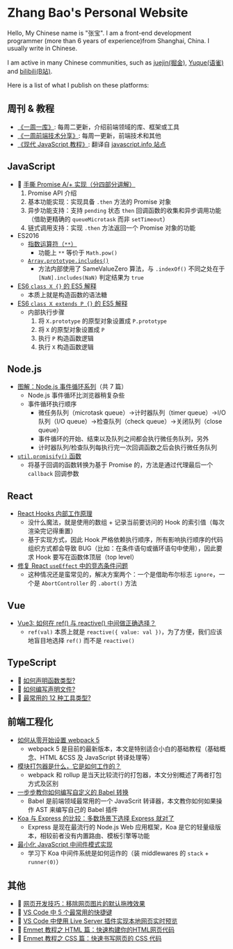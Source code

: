 # Zhang Bao's Personal Website

Hello, My Chinese name is "张宝". I am a front-end development programmer (more than 6 years of experience)from Shanghai, China. I usually write in Chinese.

I am active in many Chinese communities, such as [juejin(掘金)][juejin], [Yuque(语雀)][yuque] and [bilibili(B站)][bilibili].

Here is a list of what I publish on these platforms:

## 周刊 & 教程

- [《一周一库》][fe-awesome]: 每周二更新，介绍前端领域的库、框架或工具
- [《一周前端技术分享》][fe-weekly]: 每周一更新，前端技术和其他
- [《现代 JavaScript 教程》][fe-javascript]: 翻译自 [javascript.info 站点][javascript.info]

## JavaScript

- 🎥 [手撕 Promise A/+ 实现（分四部分讲解）](https://www.bilibili.com/video/BV1dV4y1f7AP/)
  1. Promise API 介绍
  2. 基本功能实现：实现具备 `.then` 方法的 Promise 对象
  3. 异步功能支持：支持 `pending` 状态 `then` 回调函数的收集和异步调用功能（借助更精确的 `queueMicrotask` 而非 `setTimeout`）
  4. 链式调用支持：实现 `.then` 方法返回一个 Promise 对象的功能
- ES2016
  - [指数运算符（`**`）](https://juejin.cn/post/7216594811423834169)
    - 功能上 `**` 等价于 `Math.pow()`
  - [`Array.prototype.includes()`](https://juejin.cn/post/7218023263463702587)
    - 方法内部使用了 SameValueZero 算法，与 `.indexOf()` 不同之处在于 `[NaN].includes(NaN)` 判定结果为 `true`
- [ES6 `class X {}` 的 ES5 解释](https://juejin.cn/post/7212087651809787960)
  - 本质上就是构造函数的语法糖
- [ES6 `class X extends P {}` 的 ES5 解释](https://juejin.cn/post/7212576051166478394)
  - 内部执行步骤
    1. 将 `X.prototype` 的原型对象设置成 `P.prototype`
    2. 将 `X` 的原型对象设置成 `P`
    3. 执行 `P` 构造函数逻辑
    4. 执行 `X` 构造函数逻辑

## Node.js

- [图解：Node.js 事件循环系列](https://juejin.cn/post/7220352362798825509)（共 7 篇）
  - Node.js 事件循环比浏览器稍复杂些
  - 事件循环执行顺序
    - 微任务队列（microtask queue）→计时器队列（timer queue）→I/O 队列（I/O queue）→检查队列（check queue）→关闭队列（close queue）
    - 事件循环的开始、结束以及队列之间都会执行微任务队列，另外
    - 计时器队列/检查队列每执行完一次回调函数之后会执行微任务队列
- [`util.promisify()` 函数](https://juejin.cn/post/7216594811423539257)
  - 将基于回调的函数转换为基于 Promise 的，方法是通过代理最后一个 `callback` 回调参数

## React

- [React Hooks 内部工作原理](https://juejin.cn/post/7231106434834268221)
  - 没什么魔法，就是使用的数组 + 记录当前要访问的 Hook 的索引值（每次渲染完记得重置）
  - 基于实现方式，因此 Hook 严格依赖执行顺序，所有影响执行顺序的代码组织方式都会导致 BUG（比如：在条件语句或循环语句中使用），因此要求 Hook 要写在函数体顶层（top level）
- [修复 React `useEffect` 中的竞态条件问题](https://juejin.cn/post/7230350725460115514)
  - 这种情况还是蛮常见的，解决方案两个：一个是借助布尔标志 `ignore`，一个是 `AbortController` 的 `.abort()` 方法

## Vue

- [Vue3: 如何在 ref() 与 reactive() 中间做正确选择？](https://juejin.cn/post/7235118809605308471)
  - `ref(val)` 本质上就是 `reactive({ value: val })`，为了方便，我们应该地盲目地选择 `ref()` 而不是 `reactive()`

## TypeScript

- 🎥 [如何声明函数类型?](https://www.bilibili.com/video/BV1TV4y1r7yH/)
- 🎥 [如何编写声明文件?](https://www.bilibili.com/video/BV1ng4y1j7wA/)
- 🎥 [最常用的 12 种工具类型?](https://www.bilibili.com/video/BV1gL411Y7Mf/)

## 前端工程化

- [如何从零开始设置 webpack 5](https://juejin.cn/post/7215828320402817082)
  - webpack 5 是目前的最新版本，本文是特别适合小白的基础教程（基础概念、HTML &CSS 及 JavaScript 转译处理等）
- [模块打包器是什么，它是如何工作的？](https://juejin.cn/post/7214398563023142949)
  - webpack 和 rollup 是当天比较流行的打包器，本文分别概述了两者打包方式及区别
- [一步步教你如何编写自定义的 Babel 转换](https://juejin.cn/post/7214635327406211131)
  - Babel 是前端领域最常用的一个 JavaScrit 转译器，本文教你如何如果操作 AST 来编写自己的 Babel 插件
- [Koa 与 Express 的比较：多数场景下选择 Express 就对了](https://juejin.cn/post/7234057613776076857)
  - Express 是现在最流行的 Node.js Web 应用框架，Koa 是它的轻量级版本，相较前者没有内置路由、模板引擎等功能
- [最小化 JavaScript 中间件模式实现](https://juejin.cn/post/7214053344809861179)
  - 学习下 Koa 中间件系统是如何运作的（装 middlewares 的 `stack` + `runner(0)`）

## 其他

- 🎥 [网页开发技巧：移除网页图片的默认拖拽效果](https://www.bilibili.com/video/BV13L41167fe/)
- 🎥 [VS Code 中 5 个最常用的快捷键](https://www.bilibili.com/video/BV19a4y1M7aD/)
- 🎥 [VS Code 中使用 Live Server 插件实现本地网页实时预览](https://www.bilibili.com/video/BV1oa4y1M7pS/)
- 🎥 [Emmet 教程之 HTML 篇：快速构建你的HTML网页代码](https://www.bilibili.com/video/BV1HN411P7pH/)
- 🎥 [Emmet 教程之 CSS 篇：快速书写网页的 CSS 代码](https://www.bilibili.com/video/BV1684y1T7Bn/)

<!-- divider -->

[juejin]: https://juejin.cn/user/1363050148666824
[yuque]: https://www.yuque.com/zhangbao
[bilibili]: https://space.bilibili.com/629205276
[fe-weekly]: https://www.yuque.com/zhangbao/weekly
[fe-awesome]: https://www.yuque.com/zhangbao/awesome
[fe-javascript]: https://www.yuque.com/zhangbao/javascript
[javascript.info]: https://javascript.info/

